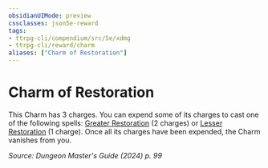 ```yaml
---
obsidianUIMode: preview
cssclasses: json5e-reward
tags:
- ttrpg-cli/compendium/src/5e/xdmg
- ttrpg-cli/reward/charm
aliases: ["Charm of Restoration"]
---
```

# Charm of Restoration

This Charm has 3 charges. You can expend some of its charges to cast one of the following spells: [Greater Restoration](Mechanics/spells/greater-restoration-xphb.md) (2 charges) or [Lesser Restoration](Mechanics/spells/lesser-restoration-xphb.md) (1 charge). Once all its charges have been expended, the Charm vanishes from you.

*Source: Dungeon Master's Guide (2024) p. 99*